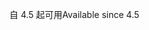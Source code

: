 <span data-ttu-id="86644-101">自 4.5 起可用</span><span class="sxs-lookup"><span data-stu-id="86644-101">Available since 4.5</span></span>